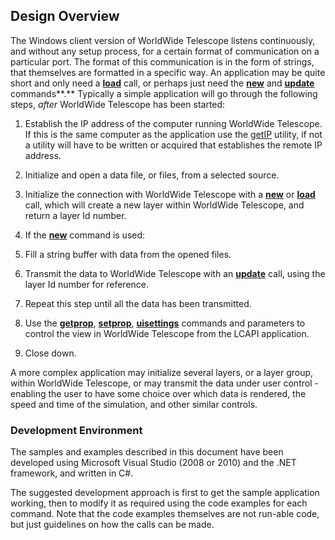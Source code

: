 ## Design Overview

The Windows client version of WorldWide Telescope listens continuously, and without any setup process, for a certain format of communication on a particular port. The format of this communication is in the form of strings, that themselves are formatted in a specific way. An application may be quite short and only need a [**load**](lcapicommands.md#load) call, or perhaps just need the **[new](#new)** and **[update](#update)** commands**.** Typically a simple application will go through the following steps, _after_ WorldWide Telescope has been started:

1.  Establish the IP address of the computer running WorldWide Telescope. If this is the same computer as the application use the [getIP](utilities.md#getip) utility, if not a utility will have to be written or acquired that establishes the remote IP address.
2.  Initialize and open a data file, or files, from a selected source.
3.  Initialize the connection with WorldWide Telescope with a [**new**](lcapicommands.md#new) or **[load](lcapicommands.md#load)** call, which will create a new layer within WorldWide Telescope, and return a layer Id number.
4.  If the **[new](#new)** command is used:

1.  Fill a string buffer with data from the opened files.
2.  Transmit the data to WorldWide Telescope with an **[update](#update)** call, using the layer Id number for reference.
3.  Repeat this step until all the data has been transmitted.

6.  Use the [**getprop**](lcapicommands.md#getprop), [**setprop**](lcapicommands.md#setprop), [**uisettings**](lcapicommands.md#uisettings) commands and parameters to control the view in WorldWide Telescope from the LCAPI application.
7.  Close down.

A more complex application may initialize several layers, or a layer group, within WorldWide Telescope, or may transmit the data under user control - enabling the user to have some choice over which data is rendered, the speed and time of the simulation, and other similar controls.

### Development Environment

The samples and examples described in this document have been developed using Microsoft Visual Studio (2008 or 2010) and the .NET framework, and written in C#.

The suggested development approach is first to get the sample application working, then to modify it as required using the code examples for each command. Note that the code examples themselves are not run-able code, but just guidelines on how the calls can be made.
